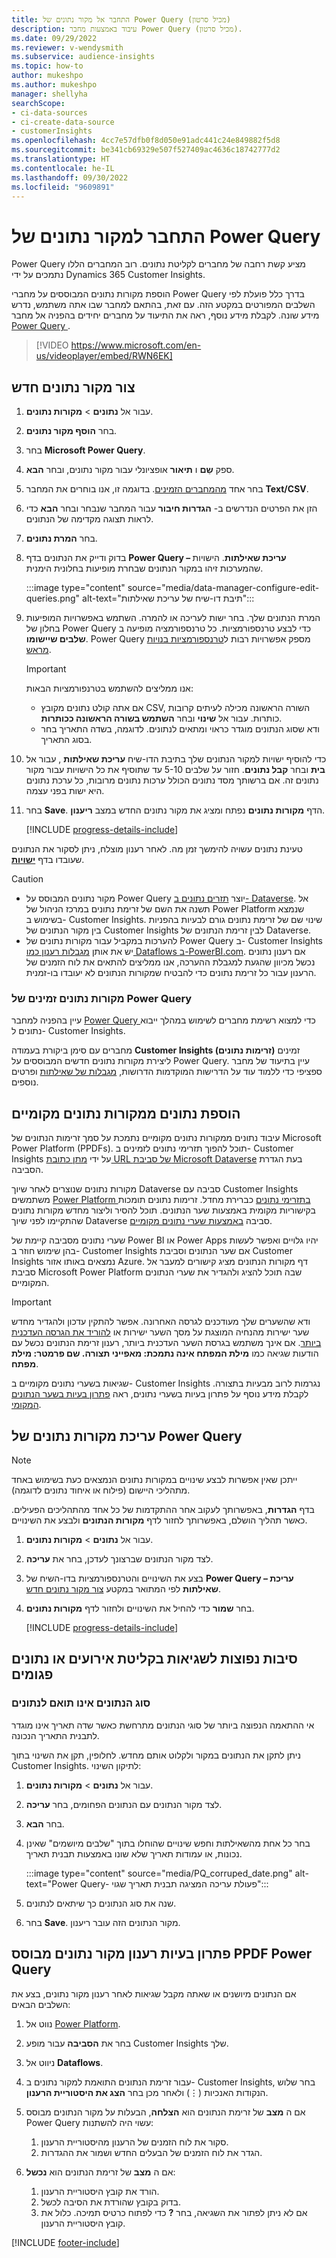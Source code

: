 ```yaml
---
title: התחבר אל מקור נתונים של Power Query (מכיל סרטון)
description: עיבוד באמצעות מחבר Power Query (מכיל סרטון).
ms.date: 09/29/2022
ms.reviewer: v-wendysmith
ms.subservice: audience-insights
ms.topic: how-to
author: mukeshpo
ms.author: mukeshpo
manager: shellyha
searchScope:
- ci-data-sources
- ci-create-data-source
- customerInsights
ms.openlocfilehash: 4cc7e57dfb0f8d050e91adc441c24e849882f5d8
ms.sourcegitcommit: be341cb69329e507f527409ac4636c18742777d2
ms.translationtype: HT
ms.contentlocale: he-IL
ms.lasthandoff: 09/30/2022
ms.locfileid: "9609891"
---
```

# <a name="connect-to-a-power-query-data-source"></a>התחבר למקור נתונים של Power Query

Power Query מציע קשת רחבה של מחברים לקליטת נתונים. רוב המחברים הללו נתמכים על ידי Dynamics 365 Customer Insights.

הוספת מקורות נתונים המבוססים על מחברי Power Query בדרך כלל פועלת לפי השלבים המפורטים במקטע הזה. עם זאת, בהתאם למחבר שבו אתה משתמש, נדרש מידע שונה. לקבלת מידע נוסף, ראה את התיעוד על מחברים יחידים בהפניה אל מחבר [Power Query ](/power-query/connectors/).

> [!VIDEO https://www.microsoft.com/en-us/videoplayer/embed/RWN6EK]

## <a name="create-a-new-data-source"></a>צור מקור נתונים חדש

1. עבור אל **נתונים** > **מקורות נתונים**.

1. בחר **הוסף מקור נתונים**.

1. בחר **Microsoft Power Query**.

1. ספק **שֵם** ו **תיאור** אופציונלי עבור מקור נתונים, ובחר **הבא**.

1. בחר אחד [מהמחברים הזמינים](#available-power-query-data-sources). בדוגמה זו, אנו בוחרים את המחבר **Text/CSV**.

1. הזן את הפרטים הנדרשים ב- **הגדרות חיבור** עבור המחבר שנבחר ובחר **הבא** כדי לראות תצוגה מקדימה של הנתונים.

1. בחר **המרת נתונים**.

1. בדוק ודייק את הנתונים בדף **Power Query – עריכת שאילתות**. הישויות שהמערכות זיהו במקור הנתונים שבחרת מופיעות בחלונית הימנית.

   :::image type="content" source="media/data-manager-configure-edit-queries.png" alt-text="תיבת דו-שיח של עריכת שאילתות":::

1. המרת הנתונים שלך. בחר ישות לעריכה או להמרה. השתמש באפשרויות המופיעות בחלון של Power Query כדי לבצע טרנספורמציות. כל טרנספורמציה מופיעה ב **שלבים שיישומו**. Power Query מספק אפשרויות רבות ל[טרנספורמציות בנויות מראש](/power-query/power-query-what-is-power-query#transformations).

   > [!IMPORTANT]
   > אנו ממליצים להשתמש בטרנפורמציות הבאות:
   >
   > - אם אתה קולט נתונים מקובץ CSV, השורה הראשונה מכילה לעיתים קרובות כותרות. עבור אל **שינוי** ובחר **השתמש בשורה הראשונה ככותרות**.
   > - ודא שסוג הנתונים מוגדר כראוי ומתאים לנתונים. לדוגמה, בשדה התאריך בחר בסוג התאריך.

1. כדי להוסיף ישויות למקור הנתונים שלך בתיבת הדו-שיח **עריכת שאילתות** , עבור אל **בית** ובחר **קבל נתונים**. חזור על שלבים 5-10 עד שתוסיף את כל הישויות עבור מקור נתונים זה. אם ברשותך מסד נתונים הכולל ערכות נתונים מרובות, כל ערכת נתונים היא ישות בפני עצמה.

1. בחר **Save**. הדף **מקורות נתונים** נפתח ומציג את מקור נתונים החדש במצב **ריענון**.

   [!INCLUDE [progress-details-include](includes/progress-details-pane.md)]

טעינת נתונים עשויה להימשך זמן מה. לאחר רענון מוצלח, ניתן לסקור את הנתונים שעובדו בדף [**ישויות**](entities.md).

> [!CAUTION]
>
> - מקור נתונים המבוסס על Power Query יוצר [תזרים נתונים ב- Dataverse](/power-query/dataflows/overview-dataflows-across-power-platform-dynamics-365). אל תשנה את השם של זרימת נתונים במרכז הניהול של Power Platform שנמצא בשימוש ב- Customer Insights. שינוי שם של זרימת נתונים גורם לבעיות בהפניות בין מקור הנתונים של Customer Insights לבין זרימת הנתונים של Dataverse.
> - להערכות במקביל עבור מקורות נתונים של Power Query ב- Customer Insights יש את אותן [מגבלות רענון כמו Dataflows ב-PowerBI.com](/power-query/power-query-online-limits#refresh-limits). אם רענון נתונים נכשל מכיוון שהגעת למגבלת ההערכה, אנו ממליצים להתאים את לוח הזמנים של הרענון עבור כל זרימת נתונים כדי להבטיח שמקורות הנתונים לא יעובדו בו-זמנית.

### <a name="available-power-query-data-sources"></a>מקורות נתונים זמינים של  Power Query

עיין בהפניה למחבר [Power Query ](/power-query/connectors/) כדי למצוא רשימת מחברים לשימוש במהלך ייבוא נתונים ל- Customer Insights.

מחברים עם סימן ביקורת בעמודה **Customer Insights (זרימות נתונים)** זמינים ליצירת מקורות נתונים חדשים המבוססים על Power Query. עיין בתיעוד של מחבר ספציפי כדי ללמוד עוד על הדרישות המוקדמות הדרושות, [מגבלות של שאילתות](/power-query/power-query-online-limits) ופרטים נוספים.

## <a name="add-data-from-on-premises-data-sources"></a>הוספת נתונים ממקורות נתונים מקומיים

עיבוד נתונים ממקורות נתונים מקומיים נתמכת על סמך זרימות הנתונים של Microsoft Power Platform ‏(PPDFs‎‏). תוכל להפוך תזרימי נתונים לזמינים ב- Customer Insights על ידי [מתן  כתובת URL של סביבת Microsoft Dataverse](create-environment.md) בעת הגדרת הסביבה.

מקורות נתונים שנוצרים לאחר שיוך Dataverse סביבה עם Customer Insights משתמשים [Power Platform בתזרימי נתונים](/power-query/dataflows/overview-dataflows-across-power-platform-dynamics-365) כברירת מחדל. זרימות נתונים תומכות בקישוריות מקומית באמצעות שער הנתונים. תוכל להסיר וליצור מחדש מקורות נתונים שהתקיימו לפני שיוך Dataverse סביבה [באמצעות שערי נתונים מקומיים](/data-integration/gateway/service-gateway-app).

שערי נתונים מסביבה קיימת של Power BI או Power Apps יהיו גלויים ואפשר לעשות בהן שימוש חוזר ב- Customer Insights אם שער הנתונים וסביבת Customer Insights נמצאים באותו אזור Azure. דף מקורות הנתונים מציג קישורים למעבר אל סביבת Microsoft Power Platform שבה תוכל להציג ולהגדיר את שערי הנתונים המקומיים.

> [!IMPORTANT]
> ודא שהשערים שלך מעודכנים לגרסה האחרונה. אפשר להתקין עדכון ולהגדיר מחדש שער ישירות מהנחיה המוצגת על מסך השער ישירות או [להוריד את הגרסה העדכנית ביותר](https://powerapps.microsoft.com/downloads/). אם אינך משתמש בגרסת השער העדכנית ביותר, רענון זרימת הנתונים נכשל עם הודעות שגיאה כמו **מילת המפתח אינה נתמכת: מאפייני תצורה. שם פרמטר: מילת מפתח**.
>
> שגיאות בשערי נתונים מקומיים ב- Customer Insights נגרמות לרוב מבעיות בתצורה. לקבלת מידע נוסף על פתרון בעיות בשערי נתונים, ראה [פתרון בעיות בשער הנתונים המקומי](/data-integration/gateway/service-gateway-tshoot).

## <a name="edit-power-query-data-sources"></a>עריכת מקורות נתונים של Power Query

> [!NOTE]
> ייתכן שאין אפשרות לבצע שינויים במקורות נתונים הנמצאים כעת בשימוש באחד מתהליכי היישום (פילוח או איחוד נתונים לדוגמה).
>
> בדף **הגדרות**, באפשרותך לעקוב אחר ההתקדמות של כל אחד מהתהליכים הפעילים. כאשר תהליך הושלם, באפשרותך לחזור לדף **מקורות הנתונים** ולבצע את השינויים.

1. עבור אל **נתונים** > **מקורות נתונים**.

1. לצד מקור הנתונים שברצונך לעדכן, בחר את **עריכה**.

1. בצע את השינויים והטרנספורמציות בדו-השיח של **Power Query – עריכת שאילתות** לפי המתואר במקטע [צור מקור נתונים חדש](#create-a-new-data-source).

1. בחר **שמור** כדי להחיל את השינויים ולחזור לדף **מקורות נתונים**.

   [!INCLUDE [progress-details-include](includes/progress-details-pane.md)]

## <a name="common-reasons-for-ingestion-errors-or-corrupt-data"></a>סיבות נפוצות לשגיאות בקליטת אירועים או נתונים פגומים

### <a name="data-type-does-not-match-data"></a>סוג הנתונים אינו תואם לנתונים

אי ההתאמה הנפוצה ביותר של סוגי הנתונים מתרחשת כאשר שדה תאריך אינו מוגדר לתבנית התאריך הנכונה.

ניתן לתקן את הנתונים במקור ולקלוט אותם מחדש. לחלופין, תקן את השינוי בתוך Customer Insights. לתיקון השינוי:

1. עבור אל **נתונים** > **מקורות נתונים**.

1. לצד מקור הנתונים עם הנתונים הפחומים, בחר **עריכה**.

1. בחר **הבא**.

1. בחר כל אחת מהשאילתות וחפש שינויים שהוחלו בתוך "שלבים מיושמים" שאינן נכונות, או עמודות תאריך שלא שונו באמצעות תבנית תאריך.

   :::image type="content" source="media/PQ_corruped_date.png" alt-text="Power Query- פעולת עריכה המציגה תבנית תאריך שגוי":::

1. שנה את סוג הנתונים כך שיתאים לנתונים.

1. בחר **Save**. מקור הנתונים הזה עובר ריענון.

## <a name="troubleshoot-ppdf-power-query-based-data-source-refresh-issues"></a>פתרון בעיות רענון מקור נתונים מבוסס PPDF Power Query‎‎

אם הנתונים מיושנים או שאתה מקבל שגיאות לאחר רענון מקור נתונים, בצע את השלבים הבאים:

1. נווט אל [Power Platform](https://make.powerapps.com).

1. בחר את **הסביבה** עבור מופע Customer Insights שלך.

1. ניווט אל **Dataflows**.

1. עבור זרימת הנתונים התואמת למקור נתונים ב- Customer Insights, בחר שלוש הנקודות האנכיות (&vellip;) ולאחר מכן בחר **הצג את היסטוריית הרענון**.

1. אם ה **מצב** של זרימת הנתונים הוא **הצלחה**, הבעלות על מקור הנתונים מבוסס Power Query עשוי היה להשתנות:

   1. סקור את לוח הזמנים של הרענון מהיסטוריית הרענון.
   1. הגדר את לוח הזמנים של הבעלים החדש ושמור את ההגדרות.

1. אם ה **מצב** של זרימת הנתונים הוא **נכשל**:

   1. הורד את קובץ היסטוריית הרענון.
   1. בדוק בקובץ שהורדת את הסיבה לכשל.
   1. אם לא ניתן לפתור את השגיאה, בחר **?** כדי לפתוח כרטיס תמיכה. כלול את קובץ היסטוריית הרענון.


[!INCLUDE [footer-include](includes/footer-banner.md)]
